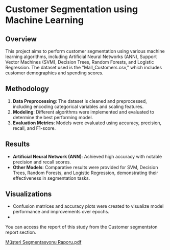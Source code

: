 # Customer Segmentation using Machine Learning

## Overview
This project aims to perform customer segmentation using various machine learning algorithms, including Artificial Neural Networks (ANN), Support Vector Machines (SVM), Decision Trees, Random Forests, and Logistic Regression. The dataset used is the "Mall_Customers.csv," which includes customer demographics and spending scores.

## Methodology
1. **Data Preprocessing**: The dataset is cleaned and preprocessed, including encoding categorical variables and scaling features.
2. **Modeling**: Different algorithms were implemented and evaluated to determine the best performing model.
3. **Evaluation Metrics**: Models were evaluated using accuracy, precision, recall, and F1-score.

## Results
- **Artificial Neural Network (ANN)**: Achieved high accuracy with notable precision and recall scores.
- **Other Models**: Comparative results were provided for SVM, Decision Trees, Random Forests, and Logistic Regression, demonstrating their effectiveness in segmentation tasks.

## Visualizations
- Confusion matrices and accuracy plots were created to visualize model performance and improvements over epochs.
- 
You can access the report of this study from the Customer segmentston report section.

[Müşteri Segmentasyonu Raporu.pdf](https://github.com/user-attachments/files/17297500/Musteri.Segmentasyonu.Raporu.pdf)
